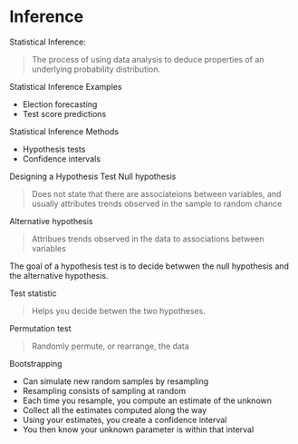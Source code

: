 # Inference

Statistical Inference:
>The process of using data analysis to deduce properties of an underlying probability distribution.

Statistical Inference Examples
- Election forecasting
- Test score predictions

Statistical Inference Methods
- Hypothesis tests
- Confidence intervals


Designing a Hypothesis Test
Null hypothesis
> Does not state that there are associateions between variables, and 
> usually attributes trends observed in the sample to random chance

Alternative hypothesis
> Attribues trends observed in the data to associations between variables

The goal of a hypothesis test is to decide betwwen the null hypothesis
and the alternative hypothesis.


Test statistic
> Helps you decide betwen the two hypotheses.

Permutation test
> Randomly permute, or rearrange, the data

Bootstrapping
- Can simulate new random samples by resampling
- Resampling consists of sampling at random
- Each time you resample, you compute an estimate of the unknown
- Collect all the estimates computed along the way
- Using your estimates, you create a confidence interval
- You then know your unknown parameter is within that interval

